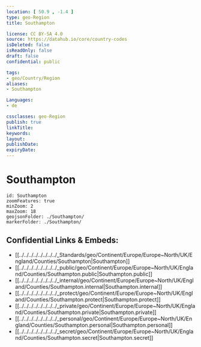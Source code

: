 ```yaml
---
location: [ 50.9 , -1.4 ] 
type: geo-Region
title: Southampton

license: CC BY-SA 4.0
source: https://datahub.io/core/country-codes
isDeleted: false
isReadOnly: false
draft: false
confidential: public

tags:
- geo/Country/Region
aliases:
- Southampton

Languages:
- de

cssclasses: geo-Region
publish: true
linkTitle: 
keywords: 
layout: 
publishDate: 
expiryDate: 
---
```


# Southampton

```leaflet
id: Southampton
zoomFeatures: true 
minZoom: 2 
maxZoom: 18
geojsonFolder: ./Southampton/
markerFolder: ./Southampton/
```


## Confidential Links & Embeds: 
- [[../../../../../../../../_Standards/geo/Continent/Europe/Europe~North/UK/England/Counties/Southampton|Southampton]] 
- [[../../../../../../../../_public/geo/Continent/Europe/Europe~North/UK/England/Counties/Southampton.public|Southampton.public]] 
- [[../../../../../../../../_internal/geo/Continent/Europe/Europe~North/UK/England/Counties/Southampton.internal|Southampton.internal]] 
- [[../../../../../../../../_protect/geo/Continent/Europe/Europe~North/UK/England/Counties/Southampton.protect|Southampton.protect]] 
- [[../../../../../../../../_private/geo/Continent/Europe/Europe~North/UK/England/Counties/Southampton.private|Southampton.private]] 
- [[../../../../../../../../_personal/geo/Continent/Europe/Europe~North/UK/England/Counties/Southampton.personal|Southampton.personal]] 
- [[../../../../../../../../_secret/geo/Continent/Europe/Europe~North/UK/England/Counties/Southampton.secret|Southampton.secret]] 


